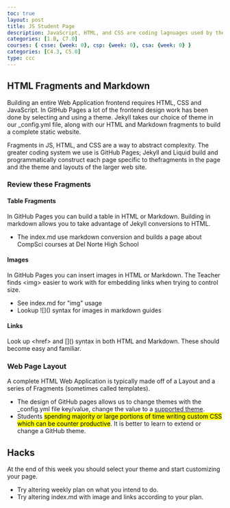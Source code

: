 ```yaml
---
toc: true
layout: post
title: JS Student Page
description: JavaScript, HTML, and CSS are coding lagnuages used by the GitHub Pages system. Using these languages enables functionality specific to the site and to the current page.
categories: [1.B, C7.0]
courses: { csse: {week: 0}, csp: {week: 0}, csa: {week: 0} }
categories: [C4.3, C5.0]
type: ccc
---
```


## HTML Fragments and Markdown
Building an entire Web Application frontend requires HTML, CSS and JavaScript.  In GitHub Pages a lot of the frontend design work has been done by selecting and using a theme.   Jekyll takes our choice of theme in our _config.yml file, along with our HTML and Markdown fragments to build a complete static website.

Fragments in JS, HTML, and CSS are a way to abstract complexity.  The greater coding system we use is GitHub Pages; Jekyll and Liquid build and programmatically construct each page specific to thefragments in  the page and ithe theme and layouts of the larger web site.

### Review these Fragments
#### Table Fragments
In GitHub Pages you can build a table in HTML or Markdown.  Building in markdown allows you to take advantage of Jekyll conversions to HTML. 
- The index.md use markdown conversion and builds a page about CompSci courses at Del Norte High School

#### Images
In GitHub Pages you can insert images in HTML or Markdown.  The Teacher finds \<img\> easier to work with for embedding links when trying to control size.
- See index.md for "img" usage
- Lookup !\[\]\(\) syntax for images in markdown guides


#### Links
Look up \<href\> and \[\]\(\) syntax in both HTML and Markdown.  These should become easy and familiar.


### Web Page Layout
A complete HTML Web Application is typically made off of a Layout and a series of Fragments (sometimes called templates).  
- The design of GitHub pages allows us to change themes with the _config.yml file key/value, change the value to a [supported theme](https://pages.github.com/themes/).
- Students <mark>spending majority or large portions of time writing custom CSS which can be counter productive</mark>.  It is better to learn to extend or change a GitHub theme.


## Hacks
At the end of this week you should select your theme and start customizing your page. 
- Try altering weekly plan on what you intend to do.
- Try altering index.md with image and links according to your plan. 


